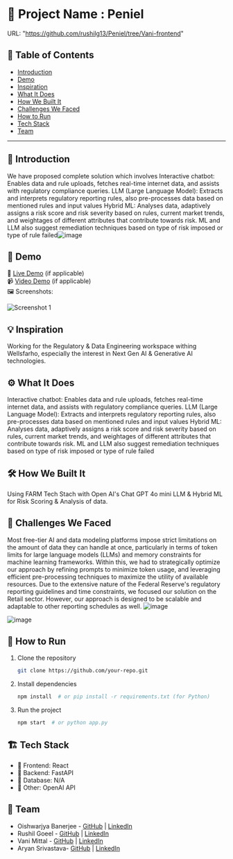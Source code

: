 # 🚀 Project Name : Peniel
URL: "https://github.com/rushilg13/Peniel/tree/Vani-frontend"
## 📌 Table of Contents
- [Introduction](#introduction)
- [Demo](#demo)
- [Inspiration](#inspiration)
- [What It Does](#what-it-does)
- [How We Built It](#how-we-built-it)
- [Challenges We Faced](#challenges-we-faced)
- [How to Run](#how-to-run)
- [Tech Stack](#tech-stack)
- [Team](#team)

---

## 🎯 Introduction
We have proposed complete solution which involves
Interactive chatbot: Enables data and rule uploads, fetches real-time internet data, and assists with regulatory compliance queries.
LLM (Large Language Model): Extracts and interprets regulatory reporting rules, also pre-processes data based on mentioned rules and input values
Hybrid ML: Analyses data, adaptively assigns a risk score and risk severity based on rules, current market trends, and weightages of different attributes that contribute towards risk.
ML and LLM also suggest remediation techniques based on type of risk imposed or type of rule failed![image](https://github.com/user-attachments/assets/545bf702-fe99-4f11-9353-ac4dcccf355d)


## 🎥 Demo
🔗 [Live Demo](#) (if applicable)  
📹 [Video Demo](#) (if applicable)  
🖼️ Screenshots:

![Screenshot 1](link-to-image)

## 💡 Inspiration
Working for the Regulatory & Data Engineering workspace withing Wellsfarho, especially the interest in Next Gen AI & Generative AI technologies.

## ⚙️ What It Does
Interactive chatbot: Enables data and rule uploads, fetches real-time internet data, and assists with regulatory compliance queries.
LLM (Large Language Model): Extracts and interprets regulatory reporting rules, also pre-processes data based on mentioned rules and input values
Hybrid ML: Analyses data, adaptively assigns a risk score and risk severity based on rules, current market trends, and weightages of different attributes that contribute towards risk.
ML and LLM also suggest remediation techniques based on type of risk imposed or type of rule failed

## 🛠️ How We Built It
Using FARM Tech Stach with Open AI's Chat GPT 4o mini LLM & Hybrid ML for Risk Scoring & Analysis of data.

## 🚧 Challenges We Faced
Most free-tier AI and data modeling platforms impose strict limitations on the amount of data they can handle at once, particularly in terms of token limits for large language models (LLMs) and memory constraints for machine learning frameworks. 
Within this, we had to strategically optimize our approach by refining prompts to minimize token usage, and leveraging efficient pre-processing techniques to maximize the utility of available resources.
Due to the extensive nature of the Federal Reserve's regulatory reporting guidelines and time constraints, we focused our solution on the Retail sector. However, our approach is designed to be scalable and adaptable to other reporting schedules as well.
![image](https://github.com/user-attachments/assets/c0823512-c2ea-4a1d-a2d5-6fb983eb59d2)

![image](https://github.com/user-attachments/assets/a2723e57-258e-4b68-b060-7e74ffea1321)


## 🏃 How to Run
1. Clone the repository  
   ```sh
   git clone https://github.com/your-repo.git
   ```
2. Install dependencies  
   ```sh
   npm install  # or pip install -r requirements.txt (for Python)
   ```
3. Run the project  
   ```sh
   npm start  # or python app.py
   ```

## 🏗️ Tech Stack
- 🔹 Frontend: React 
- 🔹 Backend: FastAPI 
- 🔹 Database: N/A
- 🔹 Other: OpenAI API

## 👥 Team
- Oishwarjya Banerjee - [GitHub](#) | [LinkedIn](#)
- Rushil Goeel - [GitHub](#) | [LinkedIn](#)
- Vani Mittal - [GitHub](#) | [LinkedIn](#)
- Aryan Srivastava- [GitHub](#) | [LinkedIn](#)
